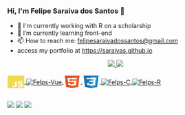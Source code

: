 ### Hi, I'm Felipe Saraiva dos Santos 👋

- 🔭 I'm currently working with R on a scholarship
- 🌱 I’m currently learning front-end
- 📫 How to reach me: felipesaraivadossantos@gmail.com
- access my portfolio at https://saraivas.github.io

<div align="center">
  <a href="https://github.com/saraivas">
  <img height="180em" src="https://github-readme-stats.vercel.app/api?username=saraivas&show_icons=true&theme=nightowl&include_all_commits=true&count_private=true"/>
  <img height="180em" src="https://github-readme-stats.vercel.app/api/top-langs/?username=saraivas&layout=compact&langs_count=7&theme=nightowl"/>
</div>
  <div style="display: inline_block"><br>
  <img align="center" alt="Felps-Js" height="30" width="40" src="https://raw.githubusercontent.com/devicons/devicon/master/icons/javascript/javascript-plain.svg">
  <img align="center" alt="Felps-Vue" height="30" width="40" src="https://cdn.jsdelivr.net/gh/devicons/devicon/icons/vuejs/vuejs-original.svg">
  <img align="center" alt="Felps-HTML" height="30" width="40" src="https://raw.githubusercontent.com/devicons/devicon/master/icons/html5/html5-original.svg">
  <img align="center" alt="Felps-CSS" height="30" width="40" src="https://raw.githubusercontent.com/devicons/devicon/master/icons/css3/css3-original.svg">
  <img align="center" alt="Felps-C" height="30" width="40" src="https://cdn.jsdelivr.net/gh/devicons/devicon/icons/c/c-original.svg">
  <img align="center" alt="Felps-R" height="30" width="40" src="https://cdn.jsdelivr.net/gh/devicons/devicon/icons/rstudio/rstudio-plain.svg">
</div>
   
  ##
 
 <div> 
  <a href="https://instagram.com/saraiva.felipe" target="_blank"><img src="https://img.shields.io/badge/-Instagram-%23E4405F?style=for-the-badge&logo=instagram&logoColor=white" target="_blank"></a>  
  <a href = "mailto:felipesaraivadossantos@gmail.com"><img src="https://img.shields.io/badge/-Gmail-%23333?style=for-the-badge&logo=gmail&logoColor=white" target="_blank"></a>
  <a href="https://www.linkedin.com/in/felipe-saraiva-42659720a/" target="_blank"><img src="https://img.shields.io/badge/-LinkedIn-%230077B5?style=for-the-badge&logo=linkedin&logoColor=white" target="_blank"></a> 
 
 
</div>
